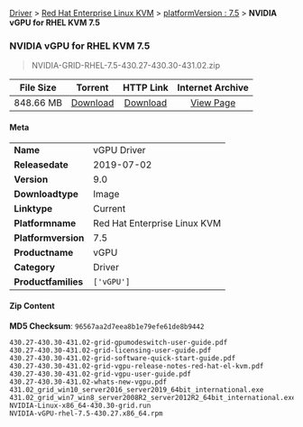 
[Driver](/README.md)  >  [Red Hat Enterprise Linux KVM](/index/Driver/Red_Hat_Enterprise_Linux_KVM.md)  >  [platformVersion : 7.5](/index/Driver/Red_Hat_Enterprise_Linux_KVM/7.5.md)  >  **NVIDIA vGPU for RHEL KVM 7.5**


###    NVIDIA vGPU for RHEL KVM 7.5

> NVIDIA-GRID-RHEL-7.5-430.27-430.30-431.02.zip   


| **File Size** | **Torrent**  | **HTTP Link** | **Internet Archive** |
|:-------------:|:------------:|:-------------:|:--------------------:|
| 848.66 MB |  [Download](https://archive.org/download/nvgpu_NVIDIA-GRID-RHEL-7.5-430.27-430.30-431.02.zip/nvgpu_NVIDIA-GRID-RHEL-7.5-430.27-430.30-431.02.zip_archive.torrent)       | [Download](https://archive.org/compress/nvgpu_NVIDIA-GRID-RHEL-7.5-430.27-430.30-431.02.zip) | [View Page](https://archive.org/details/nvgpu_NVIDIA-GRID-RHEL-7.5-430.27-430.30-431.02.zip)       |

#### Meta

<table>
<tr><td><strong>Name</strong></td><td>vGPU Driver</td></tr>
<tr><td><strong>Releasedate</strong></td><td>2019-07-02</td></tr>
<tr><td><strong>Version</strong></td><td>9.0</td></tr>
<tr><td><strong>Downloadtype</strong></td><td>Image</td></tr>
<tr><td><strong>Linktype</strong></td><td>Current</td></tr>
<tr><td><strong>Platformname</strong></td><td>Red Hat Enterprise Linux KVM</td></tr>
<tr><td><strong>Platformversion</strong></td><td>7.5</td></tr>
<tr><td><strong>Productname</strong></td><td>vGPU</td></tr>
<tr><td><strong>Category</strong></td><td>Driver</td></tr>
<tr><td><strong>Productfamilies</strong></td><td><code>['vGPU']</code></td></tr>
</table>

#### Zip Content

**MD5 Checksum**: `96567aa2d7eea8b1e79efe61de8b9442`

```text
430.27-430.30-431.02-grid-gpumodeswitch-user-guide.pdf
430.27-430.30-431.02-grid-licensing-user-guide.pdf
430.27-430.30-431.02-grid-software-quick-start-guide.pdf
430.27-430.30-431.02-grid-vgpu-release-notes-red-hat-el-kvm.pdf
430.27-430.30-431.02-grid-vgpu-user-guide.pdf
430.27-430.30-431.02-whats-new-vgpu.pdf
431.02_grid_win10_server2016_server2019_64bit_international.exe
431.02_grid_win7_win8_server2008R2_server2012R2_64bit_international.exe
NVIDIA-Linux-x86_64-430.30-grid.run
NVIDIA-vGPU-rhel-7.5-430.27.x86_64.rpm
```